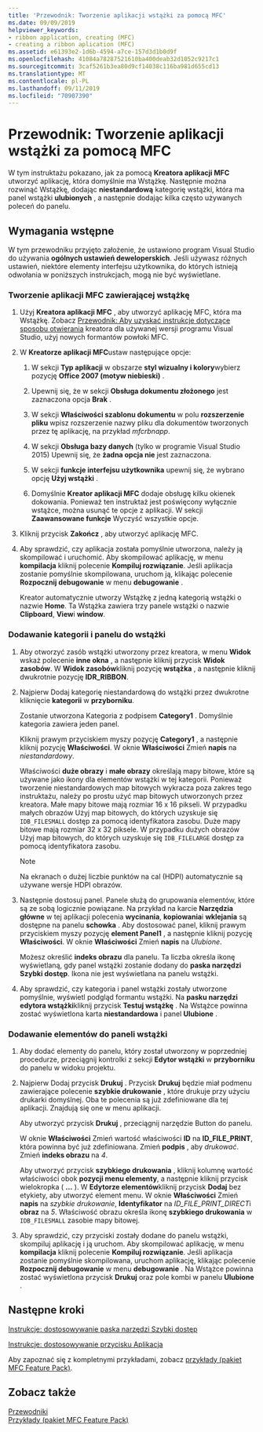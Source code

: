 ```yaml
---
title: 'Przewodnik: Tworzenie aplikacji wstążki za pomocą MFC'
ms.date: 09/09/2019
helpviewer_keywords:
- ribbon application, creating (MFC)
- creating a ribbon aplication (MFC)
ms.assetid: e61393e2-1d6b-4594-a7ce-157d3d1b0d9f
ms.openlocfilehash: 41084a78287521610ba400deab32d1052c9217c1
ms.sourcegitcommit: 3caf5261b3ea80d9cf14038c116ba981d655cd13
ms.translationtype: MT
ms.contentlocale: pl-PL
ms.lasthandoff: 09/11/2019
ms.locfileid: "70907390"
---
```

# <a name="walkthrough-creating-a-ribbon-application-by-using-mfc"></a>Przewodnik: Tworzenie aplikacji wstążki za pomocą MFC

W tym instruktażu pokazano, jak za pomocą **Kreatora aplikacji MFC** utworzyć aplikację, która domyślnie ma Wstążkę. Następnie można rozwinąć Wstążkę, dodając **niestandardową** kategorię wstążki, która ma panel wstążki **ulubionych** , a następnie dodając kilka często używanych poleceń do panelu.

## <a name="prerequisites"></a>Wymagania wstępne

W tym przewodniku przyjęto założenie, że ustawiono program Visual Studio do używania **ogólnych ustawień deweloperskich**. Jeśli używasz różnych ustawień, niektóre elementy interfejsu użytkownika, do których istnieją odwołania w poniższych instrukcjach, mogą nie być wyświetlane.

### <a name="to-create-an-mfc-application-that-has-a-ribbon"></a>Tworzenie aplikacji MFC zawierającej wstążkę

1. Użyj **Kreatora aplikacji MFC** , aby utworzyć aplikację MFC, która ma Wstążkę. Zobacz [Przewodnik: Aby uzyskać instrukcje dotyczące sposobu otwierania](walkthrough-using-the-new-mfc-shell-controls.md) kreatora dla używanej wersji programu Visual Studio, użyj nowych formantów powłoki MFC.

1. W **Kreatorze aplikacji MFC**ustaw następujące opcje:

    1. W sekcji **Typ aplikacji** w obszarze **styl wizualny i kolory**wybierz pozycję **Office 2007 (motyw niebieski)** .

    1. Upewnij się, że w sekcji **Obsługa dokumentu złożonego** jest zaznaczona opcja **Brak** .

    1. W sekcji **Właściwości szablonu dokumentu** w polu **rozszerzenie pliku** wpisz rozszerzenie nazwy pliku dla dokumentów tworzonych przez tę aplikację, na przykład *mfcrbnapp*.

    1. W sekcji **Obsługa bazy danych** (tylko w programie Visual Studio 2015) Upewnij się, że **żadna opcja nie** jest zaznaczona.

    1. W sekcji **funkcje interfejsu użytkownika** upewnij się, że wybrano opcję **Użyj wstążki** .

    1. Domyślnie **Kreator aplikacji MFC** dodaje obsługę kilku okienek dokowania. Ponieważ ten instruktaż jest poświęcony wyłącznie wstążce, można usunąć te opcje z aplikacji. W sekcji **Zaawansowane funkcje** Wyczyść wszystkie opcje.

1. Kliknij przycisk **Zakończ** , aby utworzyć aplikację MFC.

1. Aby sprawdzić, czy aplikacja została pomyślnie utworzona, należy ją skompilować i uruchomić. Aby skompilować aplikację, w menu **kompilacja** kliknij polecenie **Kompiluj rozwiązanie**. Jeśli aplikacja zostanie pomyślnie skompilowana, uruchom ją, klikając polecenie **Rozpocznij debugowanie** w menu **debugowanie** .

    Kreator automatycznie utworzy Wstążkę z jedną kategorią wstążki o nazwie **Home**. Ta Wstążka zawiera trzy panele wstążki o nazwie **Clipboard**, **View**i **window**.

### <a name="to-add-a-category-and-panel-to-the-ribbon"></a>Dodawanie kategorii i panelu do wstążki

1. Aby otworzyć zasób wstążki utworzony przez kreatora, w menu **Widok** wskaż polecenie **inne okna** , a następnie kliknij przycisk **Widok zasobów**. W **Widok zasobów**kliknij pozycję **wstążka** , a następnie kliknij dwukrotnie pozycję **IDR_RIBBON**.

1. Najpierw Dodaj kategorię niestandardową do wstążki przez dwukrotne kliknięcie **kategorii** w **przyborniku**.

    Zostanie utworzona Kategoria z podpisem **Category1** . Domyślnie kategoria zawiera jeden panel.

    Kliknij prawym przyciskiem myszy pozycję **Category1** , a następnie kliknij pozycję **Właściwości**. W oknie **Właściwości** Zmień **napis** na *niestandardowy*.

    Właściwości **duże obrazy** i **małe obrazy** określają mapy bitowe, które są używane jako ikony dla elementów wstążki w tej kategorii. Ponieważ tworzenie niestandardowych map bitowych wykracza poza zakres tego instruktażu, należy po prostu użyć map bitowych utworzonych przez kreatora. Małe mapy bitowe mają rozmiar 16 x 16 pikseli. W przypadku małych obrazów Użyj map bitowych, do których uzyskuje się `IDB_FILESMALL` dostęp za pomocą identyfikatora zasobu. Duże mapy bitowe mają rozmiar 32 x 32 piksele. W przypadku dużych obrazów Użyj map bitowych, do których uzyskuje się `IDB_FILELARGE` dostęp za pomocą identyfikatora zasobu.

    > [!NOTE]
    > Na ekranach o dużej liczbie punktów na cal (HDPI) automatycznie są używane wersje HDPI obrazów.

1. Następnie dostosuj panel. Panele służą do grupowania elementów, które są ze sobą logicznie powiązane. Na przykład na karcie **Narzędzia główne** w tej aplikacji polecenia **wycinania**, **kopiowania**i **wklejania** są dostępne na panelu **schowka** . Aby dostosować panel, kliknij prawym przyciskiem myszy pozycję **element Panel1** , a następnie kliknij pozycję **Właściwości**. W oknie **Właściwości** Zmień **napis** na *Ulubione*.

    Możesz określić **indeks obrazu** dla panelu. Ta liczba określa ikonę wyświetlaną, gdy panel wstążki zostanie dodany do **paska narzędzi Szybki dostęp**. Ikona nie jest wyświetlana na panelu wstążki.

1. Aby sprawdzić, czy kategoria i panel wstążki zostały utworzone pomyślnie, wyświetl podgląd formantu wstążki. Na **pasku narzędzi edytora wstążki**kliknij przycisk **Testuj wstążkę** . Na Wstążce powinna zostać wyświetlona karta **niestandardowa** i panel **Ulubione** .

### <a name="to-add-elements-to-the-ribbon-panels"></a>Dodawanie elementów do paneli wstążki

1. Aby dodać elementy do panelu, który został utworzony w poprzedniej procedurze, przeciągnij kontrolki z sekcji **Edytor wstążki** w **przyborniku** do panelu w widoku projektu.

1. Najpierw Dodaj przycisk **Drukuj** . Przycisk **Drukuj** będzie miał podmenu zawierające polecenie **szybkie drukowanie** , które drukuje przy użyciu drukarki domyślnej. Oba te polecenia są już zdefiniowane dla tej aplikacji. Znajdują się one w menu aplikacji.

    Aby utworzyć przycisk **Drukuj** , przeciągnij narzędzie Button do panelu.

    W oknie **Właściwości** Zmień wartość właściwości **ID** na **ID_FILE_PRINT**, która powinna być już zdefiniowana. Zmień **podpis** , aby *drukować*. Zmień **indeks obrazu** na *4*.

    Aby utworzyć przycisk **szybkiego drukowania** , kliknij kolumnę wartość właściwości obok **pozycji menu elementy**, a następnie kliknij przycisk wielokropka ( **...** ). W **Edytorze elementów**kliknij przycisk **Dodaj** bez etykiety, aby utworzyć element menu. W oknie **Właściwości** Zmień **napis** na *szybkie drukowanie*, **Identyfikator** na *ID_FILE_PRINT_DIRECT*i **obraz** na *5*. Właściwość obrazu określa ikonę **szybkiego drukowania** w `IDB_FILESMALL` zasobie mapy bitowej.

1. Aby sprawdzić, czy przyciski zostały dodane do panelu wstążki, skompiluj aplikację i ją uruchom. Aby skompilować aplikację, w menu **kompilacja** kliknij polecenie **Kompiluj rozwiązanie**. Jeśli aplikacja zostanie pomyślnie skompilowana, uruchom aplikację, klikając polecenie **Rozpocznij debugowanie** w menu **debugowanie** . Na Wstążce powinna zostać wyświetlona przycisk **Drukuj** oraz pole kombi w panelu **Ulubione** .

## <a name="next-steps"></a>Następne kroki

[Instrukcje: dostosowywanie paska narzędzi Szybki dostęp](../mfc/how-to-customize-the-quick-access-toolbar.md)

[Instrukcje: dostosowywanie przycisku Aplikacja](../mfc/how-to-customize-the-application-button.md)

Aby zapoznać się z kompletnymi przykładami, zobacz [przykłady (pakiet MFC Feature Pack)](../overview/visual-cpp-samples.md).

## <a name="see-also"></a>Zobacz także

[Przewodniki](../mfc/walkthroughs-mfc.md)<br/>
[Przykłady (pakiet MFC Feature Pack)](../overview/visual-cpp-samples.md)
